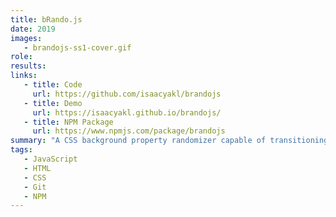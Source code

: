 ```yaml
---
title: bRando.js
date: 2019
images:
   - brandojs-ss1-cover.gif
role:
results:
links:
   - title: Code
     url: https://github.com/isaacyakl/brandojs
   - title: Demo
     url: https://isaacyakl.github.io/brandojs/
   - title: NPM Package
     url: https://www.npmjs.com/package/brandojs
summary: "A CSS background property randomizer capable of transitioning between images, colors, and gradients, written with vanilla JavaScript. This tool is published on NPM. I wrote this because I wanted smooth background image transitions on an old version of my personal website. I ended up adding support for every background property type. In the future, I may take some time to address a couple of small bugs, optimize the code, and add CommonJS support."
tags:
   - JavaScript
   - HTML
   - CSS
   - Git
   - NPM
---
```

